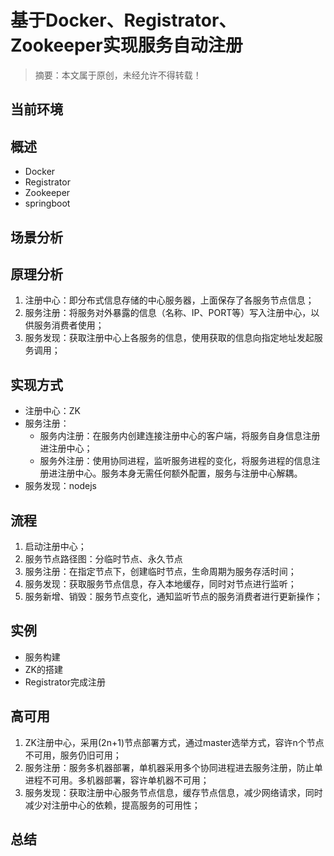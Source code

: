 # 基于Docker、Registrator、Zookeeper实现服务自动注册
 
> 摘要：本文属于原创，未经允许不得转载！
 
 
## 当前环境


## 概述
* Docker
* Registrator
* Zookeeper
* springboot

## 场景分析


## 原理分析
1. 注册中心：即分布式信息存储的中心服务器，上面保存了各服务节点信息；
2. 服务注册：将服务对外暴露的信息（名称、IP、PORT等）写入注册中心，以供服务消费者使用；
3. 服务发现：获取注册中心上各服务的信息，使用获取的信息向指定地址发起服务调用；


## 实现方式
* 注册中心：ZK
* 服务注册：
	* 服务内注册：在服务内创建连接注册中心的客户端，将服务自身信息注册进注册中心；
	* 服务外注册：使用协同进程，监听服务进程的变化，将服务进程的信息注册进注册中心。服务本身无需任何额外配置，服务与注册中心解耦。
* 服务发现：nodejs

## 流程
1. 启动注册中心；
2. 服务节点路径图：分临时节点、永久节点
2. 服务注册：在指定节点下，创建临时节点，生命周期为服务存活时间；
3. 服务发现：获取服务节点信息，存入本地缓存，同时对节点进行监听；
4. 服务新增、销毁：服务节点变化，通知监听节点的服务消费者进行更新操作；


## 实例

* 服务构建
* ZK的搭建
* Registrator完成注册

## 高可用
1. ZK注册中心，采用(2n+1)节点部署方式，通过master选举方式，容许n个节点不可用，服务仍旧可用；
2. 服务注册：服务多机器部署，单机器采用多个协同进程进去服务注册，防止单进程不可用。多机器部署，容许单机器不可用；
3. 服务发现：获取注册中心服务节点信息，缓存节点信息，减少网络请求，同时减少对注册中心的依赖，提高服务的可用性；

## 总结


